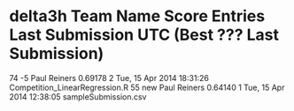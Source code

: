  #  delta3h	 Team Name	 Score  Entries	 Last Submission UTC (Best ??? Last Submission)
  74  -5   Paul Reiners   0.69178	2	 Tue, 15 Apr 2014 18:31:26  Competition_LinearRegression.R
  55  new	 Paul Reiners	 0.64140	1	 Tue, 15 Apr 2014 12:38:05  sampleSubmission.csv
